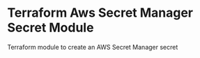 # Terraform Aws Secret Manager Secret Module
Terraform module to create an AWS Secret Manager secret